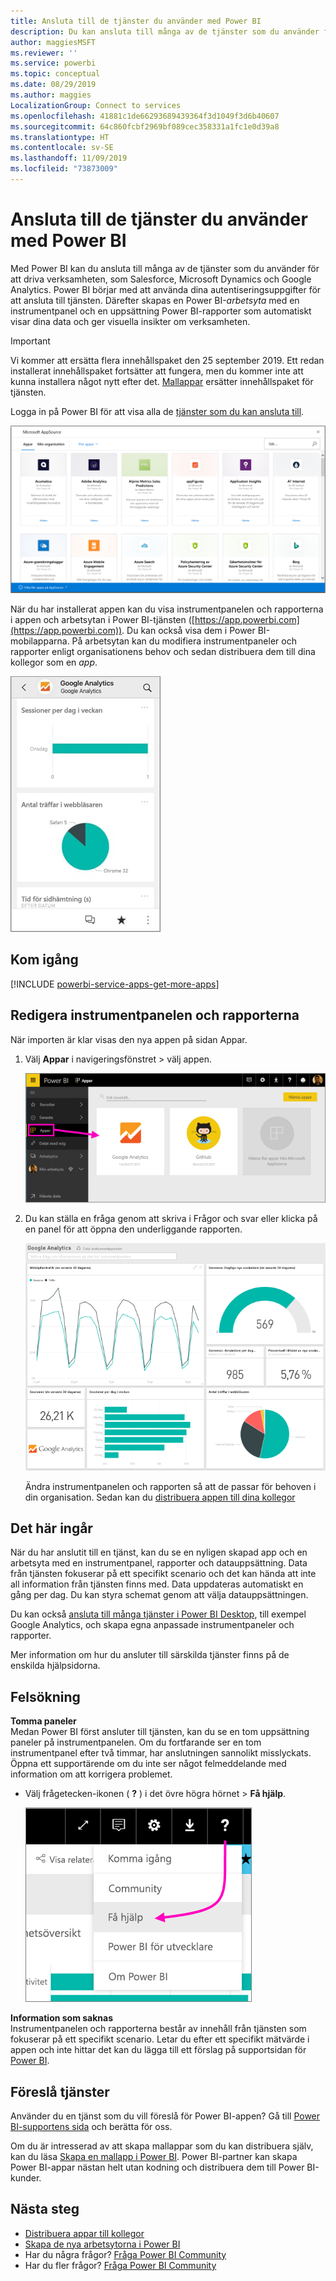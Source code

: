 ```yaml
---
title: Ansluta till de tjänster du använder med Power BI
description: Du kan ansluta till många av de tjänster som du använder för att driva verksamheten som Salesforce, Microsoft Dynamics CRM och Google Analytics.
author: maggiesMSFT
ms.reviewer: ''
ms.service: powerbi
ms.topic: conceptual
ms.date: 08/29/2019
ms.author: maggies
LocalizationGroup: Connect to services
ms.openlocfilehash: 41881c1de66293689439364f3d1049f3d6b40607
ms.sourcegitcommit: 64c860fcbf2969bf089cec358331a1fc1e0d39a8
ms.translationtype: HT
ms.contentlocale: sv-SE
ms.lasthandoff: 11/09/2019
ms.locfileid: "73873009"
---
```

# <a name="connect-to-the-services-you-use-with-power-bi"></a>Ansluta till de tjänster du använder med Power BI
Med Power BI kan du ansluta till många av de tjänster som du använder för att driva verksamheten, som Salesforce, Microsoft Dynamics och Google Analytics. Power BI börjar med att använda dina autentiseringsuppgifter för att ansluta till tjänsten. Därefter skapas en Power BI-*arbetsyta* med en instrumentpanel och en uppsättning Power BI-rapporter som automatiskt visar dina data och ger visuella insikter om verksamheten.

>[!IMPORTANT]
>Vi kommer att ersätta flera innehållspaket den 25 september 2019. Ett redan installerat innehållspaket fortsätter att fungera, men du kommer inte att kunna installera något nytt efter det. [Mallappar](https://docs.microsoft.com/power-bi/service-template-apps-overview) ersätter innehållspaket för tjänsten.

Logga in på Power BI för att visa alla de [tjänster som du kan ansluta till](https://app.powerbi.com/getdata/services). 

![AppSource-appar](media/service-connect-to-services/overview.png)

När du har installerat appen kan du visa instrumentpanelen och rapporterna i appen och arbetsytan i Power BI-tjänsten ([https://app.powerbi.com](https://app.powerbi.com)). Du kan också visa dem i Power BI-mobilapparna. På arbetsytan kan du modifiera instrumentpaneler och rapporter enligt organisationens behov och sedan distribuera dem till dina kollegor som en *app*. 

![Google Analytics-app i Power BI-mobilappen](media/service-connect-to-services/power-bi-service-mobile-app-240.png)

## <a name="get-started"></a>Kom igång
[!INCLUDE [powerbi-service-apps-get-more-apps](./includes/powerbi-service-apps-get-more-apps.md)]

## <a name="edit-the-dashboard-and-reports"></a>Redigera instrumentpanelen och rapporterna
När importen är klar visas den nya appen på sidan Appar.

1. Välj **Appar** i navigeringsfönstret > välj appen.
   
     ![Sidan Appar](media/service-connect-to-services/power-bi-service-apps-open-app.png)
2. Du kan ställa en fråga genom att skriva i Frågor och svar eller klicka på en panel för att öppna den underliggande rapporten. 
   
    ![Google Analytics-instrumentpanel](media/service-connect-to-services/googleanalytics2.png)
   
    Ändra instrumentpanelen och rapporten så att de passar för behoven i din organisation. Sedan kan du [distribuera appen till dina kollegor](service-create-distribute-apps.md)

## <a name="whats-included"></a>Det här ingår
När du har anslutit till en tjänst, kan du se en nyligen skapad app och en arbetsyta med en instrumentpanel, rapporter och datauppsättning. Data från tjänsten fokuserar på ett specifikt scenario och det kan hända att inte all information från tjänsten finns med. Data uppdateras automatiskt en gång per dag. Du kan styra schemat genom att välja datauppsättningen.

Du kan också [ansluta till många tjänster i Power BI Desktop](desktop-data-sources.md), till exempel Google Analytics, och skapa egna anpassade instrumentpaneler och rapporter.  

Mer information om hur du ansluter till särskilda tjänster finns på de enskilda hjälpsidorna.

## <a name="troubleshooting"></a>Felsökning
**Tomma paneler**  
Medan Power BI först ansluter till tjänsten, kan du se en tom uppsättning paneler på instrumentpanelen. Om du fortfarande ser en tom instrumentpanel efter två timmar, har anslutningen sannolikt misslyckats. Öppna ett supportärende om du inte ser något felmeddelande med information om att korrigera problemet.

* Välj frågetecken-ikonen ( **?** ) i det övre högra hörnet > **Få hjälp**.
  
    ![Få hjälp-ikonen](media/service-connect-to-services/power-bi-service-get-help.png)

**Information som saknas**  
Instrumentpanelen och rapporterna består av innehåll från tjänsten som fokuserar på ett specifikt scenario. Letar du efter ett specifikt mätvärde i appen och inte hittar det kan du lägga till ett förslag på supportsidan för [Power BI](https://support.powerbi.com/forums/265200-power-bi).

## <a name="suggesting-services"></a>Föreslå tjänster
Använder du en tjänst som du vill föreslå för Power BI-appen? Gå till [Power BI-supportens sida](https://support.powerbi.com/forums/265200-power-bi) och berätta för oss.

Om du är intresserad av att skapa mallappar som du kan distribuera själv, kan du läsa [Skapa en mallapp i Power BI](service-template-apps-create.md). Power BI-partner kan skapa Power BI-appar nästan helt utan kodning och distribuera dem till Power BI-kunder. 

## <a name="next-steps"></a>Nästa steg
* [Distribuera appar till kollegor](service-create-distribute-apps.md)
* [Skapa de nya arbetsytorna i Power BI](service-create-the-new-workspaces.md)
* Har du några frågor? [Fråga Power BI Community](https://community.powerbi.com/)
* Har du fler frågor? [Fråga Power BI Community](https://community.powerbi.com/)

